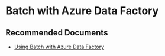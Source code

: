 <properties
    pageTitle="Batch with Azure Data Factory"
    description="Batch with Azure Data Factory"
    service="microsoft.batch"
    resource="batchaccounts"
    authors="matthchr"
    ms.author="matthchr"
    displayOrder=""
    articleId="batch-with-azure-data-factory"
    selfHelpType="generic"
    supportTopicIds="32635060"
    resourceTags=""
    productPesIds="15614"
    cloudEnvironments="public"
/>

# Batch with Azure Data Factory

## **Recommended Documents**
* [Using Batch with Azure Data Factory](https://docs.microsoft.com/azure/data-factory/transform-data-using-dotnet-custom-activity?toc=%2fazure%2fbatch%2ftoc.json)
